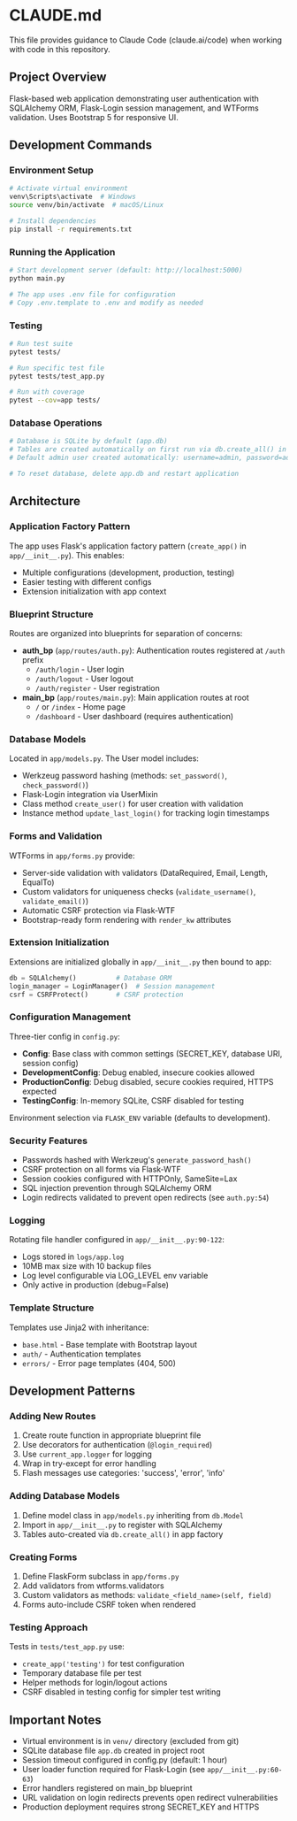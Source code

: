 # CLAUDE.md

This file provides guidance to Claude Code (claude.ai/code) when working with code in this repository.

## Project Overview

Flask-based web application demonstrating user authentication with SQLAlchemy ORM, Flask-Login session management, and WTForms validation. Uses Bootstrap 5 for responsive UI.

## Development Commands

### Environment Setup
```bash
# Activate virtual environment
venv\Scripts\activate  # Windows
source venv/bin/activate  # macOS/Linux

# Install dependencies
pip install -r requirements.txt
```

### Running the Application
```bash
# Start development server (default: http://localhost:5000)
python main.py

# The app uses .env file for configuration
# Copy .env.template to .env and modify as needed
```

### Testing
```bash
# Run test suite
pytest tests/

# Run specific test file
pytest tests/test_app.py

# Run with coverage
pytest --cov=app tests/
```

### Database Operations
```bash
# Database is SQLite by default (app.db)
# Tables are created automatically on first run via db.create_all() in app/__init__.py:74
# Default admin user created automatically: username=admin, password=admin123

# To reset database, delete app.db and restart application
```

## Architecture

### Application Factory Pattern
The app uses Flask's application factory pattern (`create_app()` in `app/__init__.py`). This enables:
- Multiple configurations (development, production, testing)
- Easier testing with different configs
- Extension initialization with app context

### Blueprint Structure
Routes are organized into blueprints for separation of concerns:
- **auth_bp** (`app/routes/auth.py`): Authentication routes registered at `/auth` prefix
  - `/auth/login` - User login
  - `/auth/logout` - User logout
  - `/auth/register` - User registration
- **main_bp** (`app/routes/main.py`): Main application routes at root
  - `/` or `/index` - Home page
  - `/dashboard` - User dashboard (requires authentication)

### Database Models
Located in `app/models.py`. The User model includes:
- Werkzeug password hashing (methods: `set_password()`, `check_password()`)
- Flask-Login integration via UserMixin
- Class method `create_user()` for user creation with validation
- Instance method `update_last_login()` for tracking login timestamps

### Forms and Validation
WTForms in `app/forms.py` provide:
- Server-side validation with validators (DataRequired, Email, Length, EqualTo)
- Custom validators for uniqueness checks (`validate_username()`, `validate_email()`)
- Automatic CSRF protection via Flask-WTF
- Bootstrap-ready form rendering with `render_kw` attributes

### Extension Initialization
Extensions are initialized globally in `app/__init__.py` then bound to app:
```python
db = SQLAlchemy()          # Database ORM
login_manager = LoginManager()  # Session management
csrf = CSRFProtect()       # CSRF protection
```

### Configuration Management
Three-tier config in `config.py`:
- **Config**: Base class with common settings (SECRET_KEY, database URI, session config)
- **DevelopmentConfig**: Debug enabled, insecure cookies allowed
- **ProductionConfig**: Debug disabled, secure cookies required, HTTPS expected
- **TestingConfig**: In-memory SQLite, CSRF disabled for testing

Environment selection via `FLASK_ENV` variable (defaults to development).

### Security Features
- Passwords hashed with Werkzeug's `generate_password_hash()`
- CSRF protection on all forms via Flask-WTF
- Session cookies configured with HTTPOnly, SameSite=Lax
- SQL injection prevention through SQLAlchemy ORM
- Login redirects validated to prevent open redirects (see `auth.py:54`)

### Logging
Rotating file handler configured in `app/__init__.py:90-122`:
- Logs stored in `logs/app.log`
- 10MB max size with 10 backup files
- Log level configurable via LOG_LEVEL env variable
- Only active in production (debug=False)

### Template Structure
Templates use Jinja2 with inheritance:
- `base.html` - Base template with Bootstrap layout
- `auth/` - Authentication templates
- `errors/` - Error page templates (404, 500)

## Development Patterns

### Adding New Routes
1. Create route function in appropriate blueprint file
2. Use decorators for authentication (`@login_required`)
3. Use `current_app.logger` for logging
4. Wrap in try-except for error handling
5. Flash messages use categories: 'success', 'error', 'info'

### Adding Database Models
1. Define model class in `app/models.py` inheriting from `db.Model`
2. Import in `app/__init__.py` to register with SQLAlchemy
3. Tables auto-created via `db.create_all()` in app factory

### Creating Forms
1. Define FlaskForm subclass in `app/forms.py`
2. Add validators from wtforms.validators
3. Custom validators as methods: `validate_<field_name>(self, field)`
4. Forms auto-include CSRF token when rendered

### Testing Approach
Tests in `tests/test_app.py` use:
- `create_app('testing')` for test configuration
- Temporary database file per test
- Helper methods for login/logout actions
- CSRF disabled in testing config for simpler test writing

## Important Notes

- Virtual environment is in `venv/` directory (excluded from git)
- SQLite database file `app.db` created in project root
- Session timeout configured in config.py (default: 1 hour)
- User loader function required for Flask-Login (see `app/__init__.py:60-63`)
- Error handlers registered on main_bp blueprint
- URL validation on login redirects prevents open redirect vulnerabilities
- Production deployment requires strong SECRET_KEY and HTTPS
